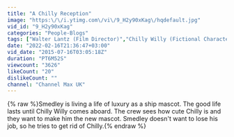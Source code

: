```yaml
---
title: "A Chilly Reception"
image: "https:\/\/i.ytimg.com\/vi\/9_H2y90xKag\/hqdefault.jpg"
vid_id: "9_H2y90xKag"
categories: "People-Blogs"
tags: ["Walter Lantz (Film Director)","Chilly Willy (Fictional Character)","Snow (Literature Subject)"]
date: "2022-02-16T21:36:47+03:00"
vid_date: "2015-07-16T03:05:18Z"
duration: "PT6M52S"
viewcount: "3626"
likeCount: "20"
dislikeCount: ""
channel: "Channel Max UK"
---
```

{% raw %}Smedley is living a life of luxury as a ship mascot. The good life lasts until Chilly Willy comes aboard. The crew sees how cute Chilly is and they want to make him the new mascot. Smedley doesn't want to lose his job, so he tries to get rid of Chilly.{% endraw %}
